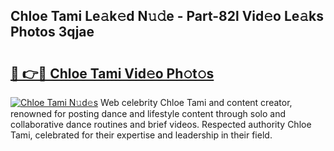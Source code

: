 ## Chloe Tami Le𝚊k𝚎d N𝚞𝚍e - Part-82l Vid𝚎o Le𝚊ks Photos 3qjae

# <h2><a href="http://fbdfy8.evod.top/?m=Chloe+Tami">🔗 👉🔴 Chloe Tami Vid𝚎o Ph𝚘t𝚘s</a></h2>

[![Chloe Tami N𝚞d𝚎s](https://i.imgur.com/8V9OHl7.gif)](http://fbdfy8.evod.top/?m=Chloe+Tami)
Web celebrity Chloe Tami and content creator, renowned for posting dance and lifestyle content through solo and collaborative dance routines and brief videos. Respected authority Chloe Tami, celebrated for their expertise and leadership in their field. 
